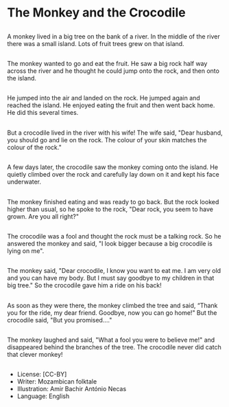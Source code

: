 # The Monkey and the Crocodile

##
A monkey lived in a big
tree on the bank of a
river. In the middle of
the river there was a
small island. Lots of
fruit trees grew on that
island.

##
The monkey wanted to
go and eat the fruit. He
saw a big rock half way
across the river and he
thought he could jump
onto the rock, and then
onto the island.

##
He jumped into the air
and landed on the rock.
He jumped again and
reached the island. He
enjoyed eating the fruit
and then went back
home. He did this
several times.

##
But a crocodile lived in
the river with his wife!
The wife said, "Dear
husband, you should go
and lie on the rock. The
colour of your skin
matches the colour of
the rock."

##
A few days later, the
crocodile saw the
monkey coming onto
the island. He quietly
climbed over the rock
and carefully lay down
on it and kept his face
underwater.

##
The monkey finished
eating and was ready to
go back. But the rock
looked higher than
usual, so he spoke to
the rock, "Dear rock,
you seem to have
grown. Are you all
right?"

##
The crocodile was a fool
and thought the rock
must be a talking rock.
So he answered the
monkey and said, "I
look bigger because a
big crocodile is lying on
me".

##
The monkey said, "Dear
crocodile, I know you
want to eat me. I am
very old and you can
have my body. But I
must say goodbye to
my children in that big
tree." So the crocodile
gave him a ride on his
back!

##
As soon as they were
there, the monkey
climbed the tree and
said, “Thank you for the
ride, my dear friend.
Goodbye, now you can
go home!" But the
crocodile said, "But you
promised…."

##
The monkey laughed
and said, "What a fool
you were to believe
me!" and disappeared
behind the branches of
the tree. The crocodile
never did catch that
clever monkey!

##
* License: [CC-BY]
* Writer: Mozambican folktale
* Illustration: Amir Bachir António Necas
* Language: English
